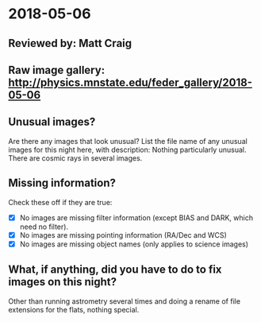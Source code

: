 # 2018-05-06

## Reviewed by:   Matt Craig 

## Raw image gallery: http://physics.mnstate.edu/feder_gallery/2018-05-06

## Unusual images?

Are there any images that look unusual? List the file name of any unusual images for this night here, with description:
Nothing particularly unusual. There are cosmic rays in several images.

## Missing information?

Check these off if they are true:

- [x] No images are missing filter information (except BIAS and DARK, which need no filter).
- [x] No images are missing pointing information (RA/Dec and WCS)
- [x] No images are missing object names (only applies to science images)

## What, if anything, did you have to do to fix images on this night?

Other than running astrometry several times and doing a rename of file extensions for the flats, nothing special.
